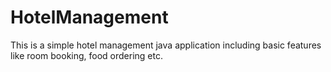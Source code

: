 # HotelManagement
This is a simple hotel management java application including basic features like room booking, food ordering etc.
